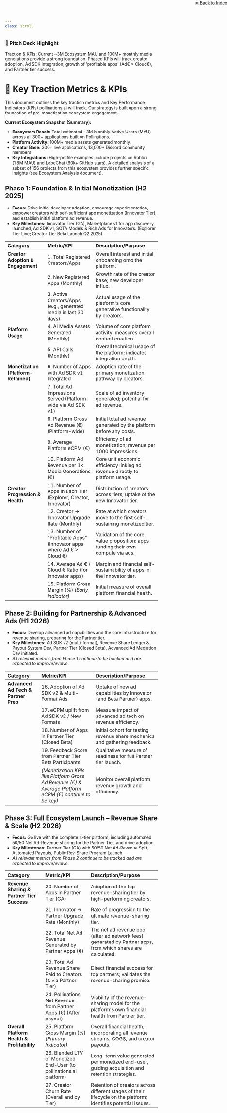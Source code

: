 ```yaml
---
class: scroll
---
```


<div style="text-align: right; position: absolute; top: 0; right: 0;">
<a href="/13">⬅️ Back to Index</a>
</div>

<div class="bg-cyan-100 p-4 rounded-lg border-l-4 border-cyan-500 mb-6">
  <h3 class="text-lg font-bold text-cyan-800">🌟 Pitch Deck Highlight</h3>
  <p class="text-cyan-800">Traction & KPIs: Current ~3M Ecosystem MAU and 100M+ monthly media generations provide a strong foundation. Phased KPIs will track creator adoption, Ad SDK integration, growth of 'profitable apps' (Ad€ > Cloud€), and Partner tier success.</p>
</div>

# 🚀 **Key Traction Metrics & KPIs**

This document outlines the key traction metrics and Key Performance Indicators (KPIs) pollinations.ai will track. Our strategy is built upon a strong foundation of pre-monetization ecosystem engagement..

**Current Ecosystem Snapshot (Summary):**
*   **Ecosystem Reach:** Total estimated ~3M Monthly Active Users (MAU) across all 300+ applications built on Pollinations.
*   **Platform Activity:** 100M+ media assets generated monthly.
*   **Creator Base:** 300+ live applications, 13,000+ Discord community members.
*   **Key Integrations:** High-profile examples include projects on Roblox (1.8M MAU) and LobeChat (60k+ GitHub stars).
A detailed analysis of a subset of 156 projects from this ecosystem provides further specific insights (see Ecosystem Analysis document).

## **Phase 1: Foundation & Initial Monetization (H2 2025)**

*   **Focus:** Drive initial developer adoption, encourage experimentation, empower creators with self-sufficient app monetization (Innovator Tier), and establish initial platform ad revenue.
*   **Key Milestones:** Innovator Tier (GA), Marketplace v1 for app discovery launched, Ad SDK v1, SOTA Models & Rich Ads for Innovators. (Explorer Tier Live; Creator Tier Beta Launch Q2 2025).

| Category                            | Metric/KPI                                                                    | Description/Purpose                                                                                  |
| :---------------------------------- | :---------------------------------------------------------------------------- | :--------------------------------------------------------------------------------------------------- |
| **Creator Adoption & Engagement**   | 1. Total Registered Creators/Apps                                               | Overall interest and initial onboarding onto the platform.                                       |
|                                     | 2. New Registered Apps (Monthly)                                              | Growth rate of the creator base; new developer influx.                                             |
|                                     | 3. Active Creators/Apps (e.g., generated media in last 30 days)               | Actual usage of the platform's core generative functionality by creators.                            |
| **Platform Usage**                  | 4. AI Media Assets Generated (Monthly)                                        | Volume of core platform activity; measures overall content creation.                               |
|                                     | 5. API Calls (Monthly)                                                        | Overall technical usage of the platform; indicates integration depth.                              |
| **Monetization (Platform-Retained)**| 6. Number of Apps with Ad SDK v1 Integrated                                   | Adoption rate of the primary monetization pathway by creators.                                     |
|                                     | 7. Total Ad Impressions Served (Platform-wide via Ad SDK v1)                  | Scale of ad inventory generated; potential for ad revenue.                                         |
|                                     | 8. Platform Gross Ad Revenue (€) (Platform-wide)                              | Initial total ad revenue generated by the platform before any costs.                                 |
|                                     | 9. Average Platform eCPM (€)                                                  | Efficiency of ad monetization; revenue per 1000 impressions.                                       |
|                                     | 10. Platform Ad Revenue per 1k Media Generations (€)                          | Core unit economic efficiency linking ad revenue directly to platform usage.                       |
| **Creator Progression & Health**    | 11. Number of Apps in Each Tier (Explorer, Creator, Innovator)                | Distribution of creators across tiers; uptake of the new Innovator tier.                           |
|                                     | 12. Creator → Innovator Upgrade Rate (Monthly)                                | Rate at which creators move to the first self-sustaining monetized tier.                           |
|                                     | 13. Number of "Profitable Apps" (Innovator apps where Ad € > Cloud €)           | Validation of the core value proposition: apps funding their own compute via ads.                    |
|                                     | 14. Average Ad € / Cloud € Ratio (for Innovator apps)                         | Margin and financial self-sustainability of apps in the Innovator tier.                              |
|                                     | 15. Platform Gross Margin (%) *(Early indicator)*                             | Initial measure of overall platform financial health.                                              |

## **Phase 2: Building for Partnership & Advanced Ads (H1 2026)**

*   **Focus:** Develop advanced ad capabilities and the core infrastructure for revenue sharing, preparing for the Partner tier.
*   **Key Milestones:** Ad SDK v2 (multi-format), Revenue Share Ledger & Payout System Dev, Partner Tier (Closed Beta), Advanced Ad Mediation Dev initiated.
*   *All relevant metrics from Phase 1 continue to be tracked and are expected to improve/evolve.*

| Category                                | Metric/KPI                                                                  | Description/Purpose                                                                                           |
| :-------------------------------------- | :-------------------------------------------------------------------------- | :------------------------------------------------------------------------------------------------------------ |
| **Advanced Ad Tech & Partner Prep**     | 16. Adoption of Ad SDK v2 & Multi-Format Ads                                  | Uptake of new ad capabilities by Innovator (and Beta Partner) apps.                                         |
|                                         | 17. eCPM uplift from Ad SDK v2 / New Formats                                  | Measure impact of advanced ad tech on revenue efficiency.                                                     |
|                                         | 18. Number of Apps in Partner Tier (Closed Beta)                              | Initial cohort for testing revenue share mechanics and gathering feedback.                                    |
|                                         | 19. Feedback Score from Partner Tier Beta Participants                        | Qualitative measure of readiness for full Partner tier launch.                                              |
|                                         | *(Monetization KPIs like Platform Gross Ad Revenue (€) & Average Platform eCPM (€) continue to be key)* | Monitor overall platform revenue growth and efficiency.                                                     |

## **Phase 3: Full Ecosystem Launch – Revenue Share & Scale (H2 2026)**

*   **Focus:** Go live with the complete 4-tier platform, including automated 50/50 Net Ad-Revenue sharing for the Partner Tier, and drive adoption.
*   **Key Milestones:** Partner Tier (GA) with 50/50 Net Ad-Revenue Split, Automated Payouts, Public Rev-Share Program Launch.
*   *All relevant metrics from Phase 2 continue to be tracked and are expected to improve/evolve.*

| Category                                | Metric/KPI                                                                      | Description/Purpose                                                                                                  |
| :-------------------------------------- | :------------------------------------------------------------------------------ | :------------------------------------------------------------------------------------------------------------------- |
| **Revenue Sharing & Partner Tier Success** | 20. Number of Apps in Partner Tier (GA)                                           | Adoption of the top revenue-sharing tier by high-performing creators.                                              |
|                                         | 21. Innovator → Partner Upgrade Rate (Monthly)                                  | Rate of progression to the ultimate revenue-sharing tier.                                                          |
|                                         | 22. Total Net Ad Revenue Generated by Partner Apps (€)                            | The net ad revenue pool (after ad network fees) generated by Partner apps, from which shares are calculated.       |
|                                         | 23. Total Ad Revenue Share Paid to Creators (€ via Partner Tier)                  | Direct financial success for top partners; validates the revenue-sharing promise.                                    |
|                                         | 24. Pollinations' Net Revenue from Partner Apps (€) (After payout)              | Viability of the revenue-sharing model for the platform's own financial health from Partner tier.                  |
| **Overall Platform Health & Profitability**| 25. Platform Gross Margin (%) *(Primary Indicator)*                             | Overall financial health, incorporating all revenue streams, COGS, and creator payouts.                              |
|                                         | 26. Blended LTV of Monetized End-User (to pollinations.ai platform)                | Long-term value generated per monetized end-user, guiding acquisition and retention strategies.                    |
|                                         | 27. Creator Churn Rate (Overall and by Tier)                                    | Retention of creators across different stages of their lifecycle on the platform; identifies potential issues.   |